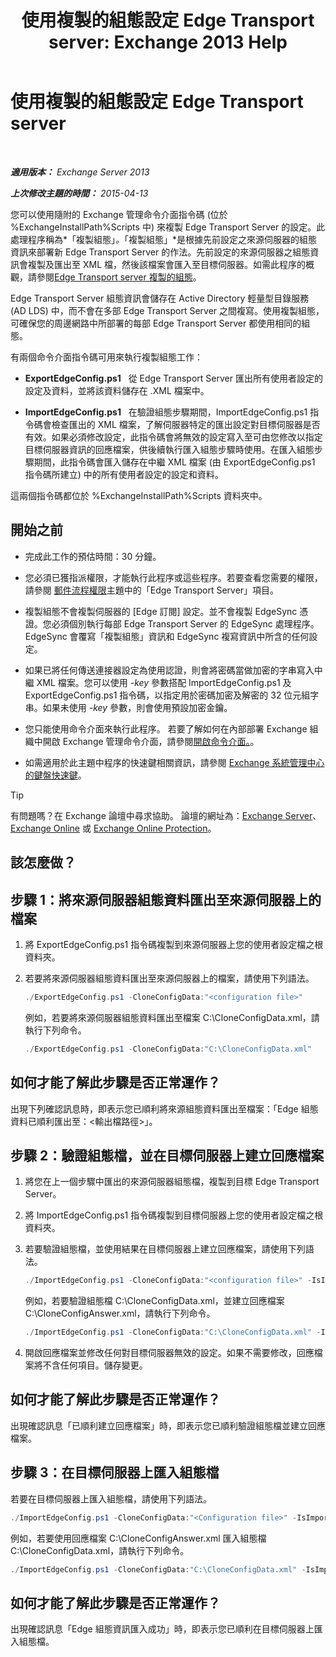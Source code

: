 ﻿---
title: '使用複製的組態設定 Edge Transport server: Exchange 2013 Help'
TOCTitle: 使用複製的組態設定 Edge Transport server
ms:assetid: 0bbc83e3-e5e8-4480-a8a6-15f035360856
ms:mtpsurl: https://technet.microsoft.com/zh-tw/library/Aa996008(v=EXCHG.150)
ms:contentKeyID: 61180447
ms.date: 05/21/2018
mtps_version: v=EXCHG.150
ms.translationtype: MT
---

# 使用複製的組態設定 Edge Transport server

 

_**適用版本：** Exchange Server 2013_

_**上次修改主題的時間：** 2015-04-13_

您可以使用隨附的 Exchange 管理命令介面指令碼 (位於 %ExchangeInstallPath%Scripts 中) 來複製 Edge Transport Server 的設定。此處理程序稱為*「複製組態」*。*「複製組態」*是根據先前設定之來源伺服器的組態資訊來部署新 Edge Transport Server 的作法。先前設定的來源伺服器之組態資訊會複製及匯出至 XML 檔，然後該檔案會匯入至目標伺服器。如需此程序的概觀，請參閱[Edge Transport server 複製的組態](edge-transport-server-cloned-configuration-exchange-2013-help.md)。

Edge Transport Server 組態資訊會儲存在 Active Directory 輕量型目錄服務 (AD LDS) 中，而不會在多部 Edge Transport Server 之間複寫。使用複製組態，可確保您的周邊網路中所部署的每部 Edge Transport Server 都使用相同的組態。

有兩個命令介面指令碼可用來執行複製組態工作：

  - **ExportEdgeConfig.ps1**   從 Edge Transport Server 匯出所有使用者設定的設定及資料，並將該資料儲存在 .XML 檔案中。

  - **ImportEdgeConfig.ps1**   在驗證組態步驟期間，ImportEdgeConfig.ps1 指令碼會檢查匯出的 XML 檔案，了解伺服器特定的匯出設定對目標伺服器是否有效。如果必須修改設定，此指令碼會將無效的設定寫入至可由您修改以指定目標伺服器資訊的回應檔案，供後續執行匯入組態步驟時使用。在匯入組態步驟期間，此指令碼會匯入儲存在中繼 XML 檔案 (由 ExportEdgeConfig.ps1 指令碼所建立) 中的所有使用者設定的設定和資料。

這兩個指令碼都位於 %ExchangeInstallPath%Scripts 資料夾中。

## 開始之前

  - 完成此工作的預估時間：30 分鐘。

  - 您必須已獲指派權限，才能執行此程序或這些程序。若要查看您需要的權限，請參閱 [郵件流程權限](mail-flow-permissions-exchange-2013-help.md)主題中的「Edge Transport Server」項目。

  - 複製組態不會複製伺服器的 \[Edge 訂閱\] 設定。並不會複製 EdgeSync 憑證。您必須個別執行每部 Edge Transport Server 的 EdgeSync 處理程序。EdgeSync 會覆寫「複製組態」資訊和 EdgeSync 複寫資訊中所含的任何設定。

  - 如果已將任何傳送連接器設定為使用認證，則會將密碼當做加密的字串寫入中繼 XML 檔案。您可以使用 *-key* 參數搭配 ImportEdgeConfig.ps1 及 ExportEdgeConfig.ps1 指令碼，以指定用於密碼加密及解密的 32 位元組字串。如果未使用 *-key* 參數，則會使用預設加密金鑰。

  - 您只能使用命令介面來執行此程序。 若要了解如何在內部部署 Exchange 組織中開啟 Exchange 管理命令介面，請參閱[開啟命令介面。](https://technet.microsoft.com/zh-tw/library/dd638134\(v=exchg.150\))。

  - 如需適用於此主題中程序的快速鍵相關資訊，請參閱 [Exchange 系統管理中心的鍵盤快速鍵](keyboard-shortcuts-in-the-exchange-admin-center-exchange-online-protection-help.md)。


> [!TIP]  
> 有問題嗎？在 Exchange 論壇中尋求協助。 論壇的網址為：<a href="https://go.microsoft.com/fwlink/p/?linkid=60612">Exchange Server</a>、 <a href="https://go.microsoft.com/fwlink/p/?linkid=267542">Exchange Online</a> 或 <a href="https://go.microsoft.com/fwlink/p/?linkid=285351">Exchange Online Protection</a>。




## 該怎麼做？

## 步驟 1：將來源伺服器組態資料匯出至來源伺服器上的檔案

1.  將 ExportEdgeConfig.ps1 指令碼複製到來源伺服器上您的使用者設定檔之根資料夾。

2.  若要將來源伺服器組態資料匯出至來源伺服器上的檔案，請使用下列語法。
    
    ```powershell
    ./ExportEdgeConfig.ps1 -CloneConfigData:"<configuration file>"
    ```
    
    例如，若要將來源伺服器組態資料匯出至檔案 C:\\CloneConfigData.xml，請執行下列命令。
    
    ```powershell
    ./ExportEdgeConfig.ps1 -CloneConfigData:"C:\CloneConfigData.xml"
    ```

## 如何才能了解此步驟是否正常運作？

出現下列確認訊息時，即表示您已順利將來源組態資料匯出至檔案：「Edge 組態資料已順利匯出至：\<輸出檔路徑\>」。

## 步驟 2：驗證組態檔，並在目標伺服器上建立回應檔案

1.  將您在上一個步驟中匯出的來源伺服器組態檔，複製到目標 Edge Transport Server。

2.  將 ImportEdgeConfig.ps1 指令碼複製到目標伺服器上您的使用者設定檔之根資料夾。

3.  若要驗證組態檔，並使用結果在目標伺服器上建立回應檔案，請使用下列語法。
    
    ```powershell
    ./ImportEdgeConfig.ps1 -CloneConfigData:"<configuration file>" -IsImport $false -CloneConfigAnswer:"<answer file>"
    ```
    
    例如，若要驗證組態檔 C:\\CloneConfigData.xml，並建立回應檔案 C:\\CloneConfigAnswer.xml，請執行下列命令。
    
    ```powershell
    ./ImportEdgeConfig.ps1 -CloneConfigData:"C:\CloneConfigData.xml" -IsImport $false -CloneConfigAnswer:"C:\CloneConfigAnswer.xml"
    ```

4.  開啟回應檔案並修改任何對目標伺服器無效的設定。如果不需要修改，回應檔案將不含任何項目。儲存變更。

## 如何才能了解此步驟是否正常運作？

出現確認訊息「已順利建立回應檔案」時，即表示您已順利驗證組態檔並建立回應檔案。

## 步驟 3：在目標伺服器上匯入組態檔

若要在目標伺服器上匯入組態檔，請使用下列語法。

```powershell
./ImportEdgeConfig.ps1 -CloneConfigData:"<Configuration file>" -IsImport $true -CloneConfigAnswer:"<answer file>"
```

例如，若要使用回應檔案 C:\\CloneConfigAnswer.xml 匯入組態檔 C:\\CloneConfigData.xml，請執行下列命令。

```powershell
./ImportEdgeConfig.ps1 -CloneConfigData:"C:\CloneConfigData.xml" -IsImport $true -CloneConfigAnswer:"C:\CloneConfigAnswer.xml"
```

## 如何才能了解此步驟是否正常運作？

出現確認訊息「Edge 組態資訊匯入成功」時，即表示您已順利在目標伺服器上匯入組態檔。

